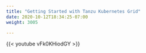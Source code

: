 ```yaml
---
title: "Getting Started with Tanzu Kubernetes Grid"
date: 2020-10-12T18:34:25-07:00
weight: 3005

---
```

{{< youtube vFk0KHiodGY >}}
